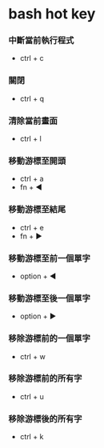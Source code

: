 # bash hot key

### 中斷當前執行程式
- ctrl + c

### 關閉
- ctrl + q

### 清除當前畫面
- ctrl + l

### 移動游標至開頭
- ctrl + a
- fn + ◀

### 移動游標至結尾
- ctrl + e
- fn + ▶

### 移動游標至前一個單字
- option + ◀

### 移動游標至後一個單字
- option + ▶

### 移除游標前的一個單字
- ctrl + w

### 移除游標前的所有字
- ctrl + u

### 移除游標後的所有字
- ctrl + k

